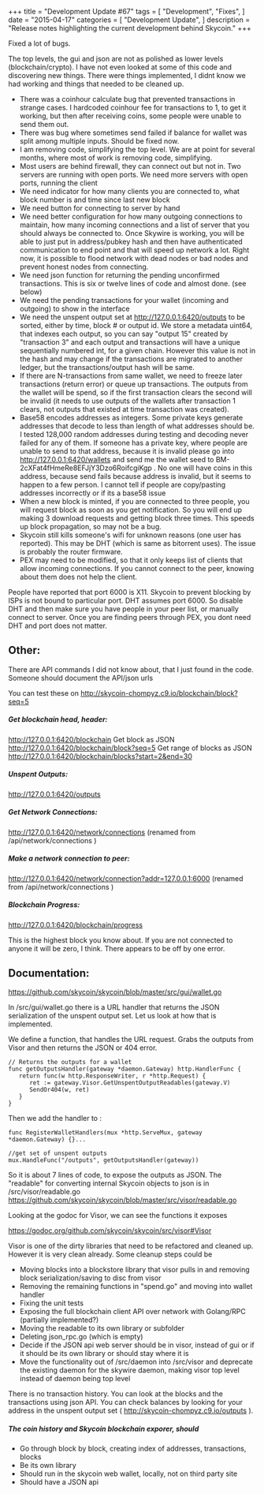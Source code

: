 +++
title = "Development Update #67"
tags = [
    "Development",
    "Fixes",
]
date = "2015-04-17"
categories = [
    "Development Update",
]
description = "Release notes highlighting the current development behind Skycoin."
+++

Fixed a lot of bugs.

The top levels, the gui and json are not as polished as lower levels (blockchain/crypto). I have not even looked at some of this code and discovering new things. There were things implemented, I didnt know we had working and things that needed to be cleaned up.

- There was a coinhour calculate bug that prevented transactions in strange cases. I hardcoded coinhour fee for transactions to 1, to get it working, but then after receiving coins, some people were unable to send them out.
- There was bug where sometimes send failed if balance for wallet was split among multiple inputs. Should be fixed now.
- I am removing code, simplifying the top level. We are at point for several months, where most of work is removing code, simplifying.
- Most users are behind firewall, they can connect out but not in. Two servers are running with open ports. We need more servers with open ports, running the client
- We need indicator for how many clients you are connected to, what block number is and time since last new block
- We need button for connecting to server by hand
- We need better configuration for how many outgoing connections to maintain, how many incoming connections and a list of server that you should always be connected to. Once Skywire is working, you will be able to just put in address/pubkey hash and then have authenticated communication to end point and that will speed up network a lot. Right now, it is possible to flood network with dead nodes or bad nodes and prevent honest nodes from connecting.
- We need json function for returning the pending unconfirmed transactions. This is six or twelve lines of code and almost done. (see below)
- We need the pending transactions for your wallet (incoming and outgoing) to show in the interface
- We need the unspent output set at http://127.0.0.1:6420/outputs to be sorted, either by time, block # or output id. We store a metadata uint64, that indexes each output, so you can say "output 15" created by "transaction 3" and each output and transactions will have a unique sequentially numbered int, for a given chain. However this value is not in the hash and may change if the transactions are migrated to another ledger, but the transactions/output hash will be same.
- If there are N-transactions from same wallet, we need to freeze later transactions (return error) or queue up transactions. The outputs from the wallet will be spend, so if the first transaction clears the second will be invalid (it needs to use outputs of the wallets after transaction 1 clears, not outputs that existed at time transaction was created).
- Base58 encodes addresses as integers. Some private keys generate addresses that decode to less than length of what addresses should be. I tested 128,000 random addresses during testing and decoding never failed for any of them. If someone has a private key, where people are unable to send to that address, because it is invalid please go into http://127.0.0.1:6420/wallets and send me the wallet seed to BM-2cXFat4fHmeRe8EFJjY3Dzo6RoifcgiKgp . No one will have coins in this address, because send fails because address is invalid, but it seems to happen to a few person. I cannot tell if people are copy/pasting addresses incorrectly or if its a base58 issue
- When a new block is minted, if you are connected to three people, you will request block as soon as you get notification. So you will end up making 3 download requests and getting block three times. This speeds up block propagation, so may not be a bug.
- Skycoin still kills someone's wifi for unknown reasons (one user has reported). This may be DHT (which is same as bitorrent uses). The issue is probably the router firmware.
- PEX may need to be modified, so that it only keeps list of clients that allow incoming connections. If you cannot connect to the peer, knowing about them does not help the client.

People have reported that port 6000 is X11. Skycoin to prevent blocking by ISPs is not bound to particular port. DHT assumes port 6000. So disable DHT and then make sure you have people in your peer list, or manually connect to server. Once you are finding peers through PEX, you dont need DHT and port does not matter.

## Other:

There are API commands I did not know about, that I just found in the code. Someone should document the API/json urls

You can test these on http://skycoin-chompyz.c9.io/blockchain/block?seq=5

##### Get blockchain head, header:
http://127.0.0.1:6420/blockchain
Get block as JSON
http://127.0.0.1:6420/blockchain/block?seq=5
Get range of blocks as JSON
http://127.0.0.1:6420/blockchain/blocks?start=2&end=30

##### Unspent Outputs:
http://127.0.0.1:6420/outputs

##### Get Network Connections:
http://127.0.0.1:6420/network/connections (renamed from /api/network/connections )

##### Make a network connection to peer:
http://127.0.0.1:6420/network/connection?addr=127.0.0.1:6000 (renamed from /api/network/connections )

##### Blockchain Progress:
http://127.0.0.1:6420/blockchain/progress

This is the highest block you know about. If you are not connected to anyone it will be zero, I think. There appears to be off by one error.

## Documentation:

https://github.com/skycoin/skycoin/blob/master/src/gui/wallet.go

In /src/gui/wallet.go there is a URL handler that returns the JSON serialization of the unspent output set. Let us look at how that is implemented.

We define a function, that handles the URL request. Grabs the outputs from Visor and then returns the JSON or 404 error.
```
// Returns the outputs for a wallet
func getOutputsHandler(gateway *daemon.Gateway) http.HandlerFunc {
   return func(w http.ResponseWriter, r *http.Request) {
      ret := gateway.Visor.GetUnspentOutputReadables(gateway.V)
      SendOr404(w, ret)
   }
}
```
Then we add the handler to :

```
func RegisterWalletHandlers(mux *http.ServeMux, gateway *daemon.Gateway) {}...

//get set of unspent outputs
mux.HandleFunc("/outputs", getOutputsHandler(gateway))
```

So it is about 7 lines of code, to expose the outputs as JSON. The "readable" for converting internal Skycoin objects to json is in /src/visor/readable.go https://github.com/skycoin/skycoin/blob/master/src/visor/readable.go

Looking at the godoc for Visor, we can see the functions it exposes

https://godoc.org/github.com/skycoin/skycoin/src/visor#Visor

Visor is one of the dirty libraries that need to be refactored and cleaned up. However it is very clean already. Some cleanup steps could be
- Moving blocks into a blockstore library that visor pulls in and removing block serialization/saving to disc from visor
- Removing the remaining functions in "spend.go" and moving into wallet handler
- Fixing the unit tests
- Exposing the full blockchain client API over network with Golang/RPC (partially implemented?)
- Moving the readable to its own library or subfolder
- Deleting json_rpc.go (which is empty)
- Decide if the JSON api web server should be in visor, instead of gui or if it should be its own library or should stay where it is
- Move the functionality out of /src/daemon into /src/visor and deprecate the existing daemon for the skywire daemon, making visor top level instead of daemon being top level

There is no transaction history. You can look at the blocks and the transactions using json API. You can check balances by looking for your address in the unspent output set ( http://skycoin-chompyz.c9.io/outputs ).

##### The coin history and Skycoin blockchain exporer, should
- Go through block by block, creating index of addresses, transactions, blocks
- Be its own library
- Should run in the skycoin web wallet, locally, not on third party site
- Should have a JSON api
